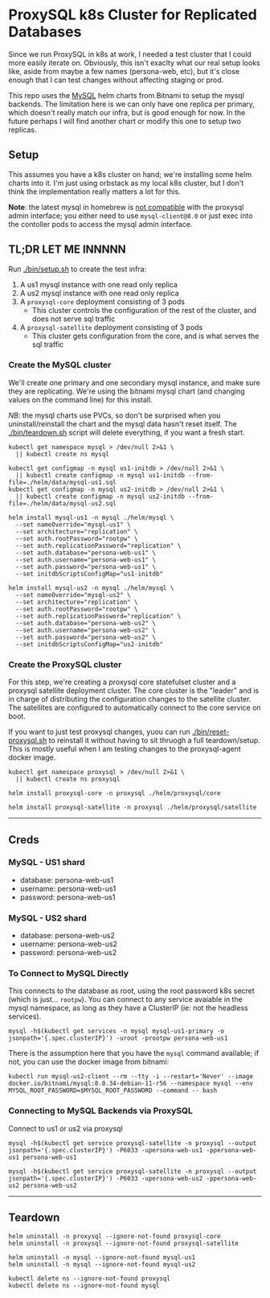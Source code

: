 # ProxySQL k8s Cluster for Replicated Databases

Since we run ProxySQL in k8s at work, I needed a test cluster that I could more easily iterate on. Obviously, this isn't exaclty what our real setup looks like, aside from maybe a few names (persona-web, etc), but it's close enough that I can test changes without affecting staging or prod.

This repo uses the [MySQL](https://github.com/bitnami/containers/tree/main/bitnami/mysql) helm charts from Bitnami to setup the mysql backends. The limitation here is we can only have one replica per primary, which doesn't really match our infra, but is good enough for now. In the future perhaps I will find another chart or modify this one to setup two replicas.

## Setup

This assumes you have a k8s cluster on hand; we're installing some helm charts into it. I'm just using orbstack as my local k8s cluster, but I don't think the implementation really matters a lot for this.

**Note**: the latest mysql in homebrew is [not compatible](https://github.com/sysown/proxysql/issues/4300) with the proxysql admin interface; you either need to use `mysql-client@8.0` or just exec into the contoller pods to access the mysql admin interface.

## TL;DR LET ME INNNNN

Run [./bin/setup.sh](./bin/setup.sh) to create the test infra:

1. A us1 mysql instance with one read only replica
1. A us2 mysql instance with one read only replica
1. A `proxysql-core` deployment consisting of 3 pods
    * This cluster controls the configuration of the rest of the cluster, and does not serve sql traffic
1. A `proxysql-satellite` deployment consisting of 3 pods
    * This cluster gets configuration from the core, and is what serves the sql traffic

### Create the MySQL cluster

We'll create one primary and one secondary mysql instance, and make sure they are replicating. We're using the bitnami mysql chart (and changing values on the command line) for this install.

*NB*: the mysql charts use PVCs, so don't be surprised when you uninstall/reinstall the chart and the mysql data hasn't reset itself. The [./bin/teardown.sh](./bin/teardown.sh) script will delete everything, if you want a fresh start.

```shell
kubectl get namespace mysql > /dev/null 2>&1 \
  || kubectl create ns mysql

kubectl get configmap -n mysql us1-initdb > /dev/null 2>&1 \
  || kubectl create configmap -n mysql us1-initdb --from-file=./helm/data/mysql-us1.sql
kubectl get configmap -n mysql us2-initdb > /dev/null 2>&1 \
  || kubectl create configmap -n mysql us2-initdb --from-file=./helm/data/mysql-us2.sql

helm install mysql-us1 -n mysql ./helm/mysql \
  --set nameOverride="mysql-us1" \
  --set architecture="replication" \
  --set auth.rootPassword="rootpw" \
  --set auth.replicationPassword="replication" \
  --set auth.database="persona-web-us1" \
  --set auth.username="persona-web-us1" \
  --set auth.password="persona-web-us1" \
  --set initdbScriptsConfigMap="us1-initdb"

helm install mysql-us2 -n mysql ./helm/mysql \
  --set nameOverride="mysql-us2" \
  --set architecture="replication" \
  --set auth.rootPassword="rootpw" \
  --set auth.replicationPassword="replication" \
  --set auth.database="persona-web-us2" \
  --set auth.username="persona-web-us2" \
  --set auth.password="persona-web-us2" \
  --set initdbScriptsConfigMap="us2-initdb"
```

### Create the ProxySQL cluster

For this step, we're creating a proxysql core statefulset cluster and a proxysql satellite deployment cluster. The core cluster is the "leader" and is in charge of distributing the configuration changes to the satellite cluster. The satellites are configured to automatically connect to the core service on boot.

If you want to just test proxysql changes, yuou can run [./bin/reset-proxysql.sh](./bin/reset-proxusql.sh) to reinstall it without having to sit thruogh a full teardown/setup. This is mostly useful when I am testing changes to the proxysql-agent docker image.

```shell
kubectl get namespace proxysql > /dev/null 2>&1 \
  || kubectl create ns proxysql

helm install proxysql-core -n proxysql ./helm/proxysql/core

helm install proxysql-satellite -n proxysql ./helm/proxysql/satellite
```

-----

## Creds

### MySQL - US1 shard

* database: persona-web-us1
* username: persona-web-us1
* password: persona-web-us1

### MySQL - US2 shard

* database: persona-web-us2
* username: persona-web-us2
* password: persona-web-us2

### To Connect to MySQL Directly

This connects to the database as root, using the root password k8s secret (which is just... `rootpw`). You can connect to any service avaiable in the mysql namespace, as long as they have a ClusterIP (ie: not the headless services).

```shell
mysql -h$(kubectl get services -n mysql mysql-us1-primary -o jsonpath='{.spec.clusterIP}') -uroot -prootpw persona-web-us1
```

There is the assumption here that you have the `mysql` command available; if not, you can use the docker image from bitnami:

```shell
kubectl run mysql-us2-client --rm --tty -i --restart='Never' --image  docker.io/bitnami/mysql:8.0.34-debian-11-r56 --namespace mysql --env MYSQL_ROOT_PASSWORD=$MYSQL_ROOT_PASSWORD --command -- bash
```

### Connecting to MySQL Backends via ProxySQL

Connect to us1 or us2 via proxysql

```shell
mysql -h$(kubectl get service proxysql-satellite -n proxysql --output jsonpath='{.spec.clusterIP}') -P6033 -upersona-web-us1 -ppersona-web-us1 persona-web-us1

mysql -h$(kubectl get service proxysql-satellite -n proxysql --output jsonpath='{.spec.clusterIP}') -P6033 -upersona-web-us2 -ppersona-web-us2 persona-web-us2
```

-----

## Teardown

```shell
helm uninstall -n proxysql --ignore-not-found proxysql-core
helm uninstall -n proxysql --ignore-not-found proxysql-satellite

helm uninstall -n mysql --ignore-not-found mysql-us1
helm uninstall -n mysql --ignore-not-found mysql-us2

kubectl delete ns --ignore-not-found proxysql
kubectl delete ns --ignore-not-found mysql
```
